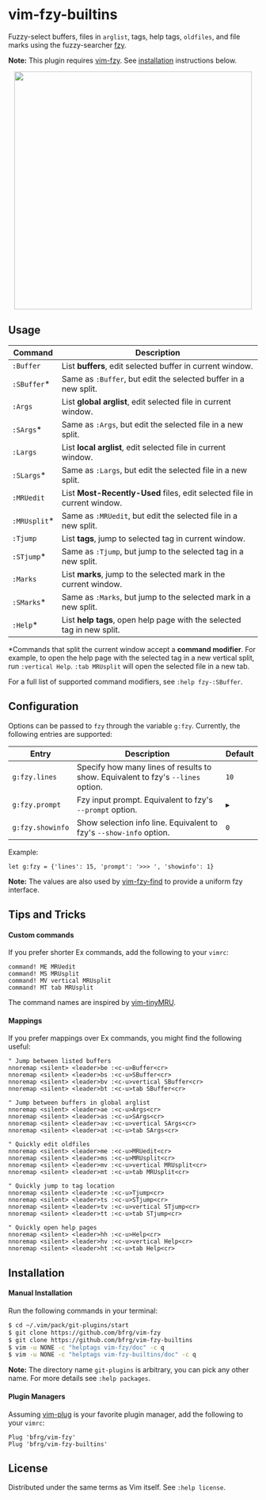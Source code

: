 # vim-fzy-builtins

Fuzzy-select buffers, files in `arglist`, tags, help tags, `oldfiles`, and file
marks using the fuzzy-searcher [fzy][fzy].

**Note:** This plugin requires [vim-fzy][vim-fzy]. See
[installation](#installation) instructions below.

<dl>
  <p align="center">
  <a href="https://asciinema.org/a/268637">
    <img src="https://asciinema.org/a/268637.png" width="480">
  </a>
  </p>
</dl>


## Usage

| Command       | Description                                                             |
|---------------|-------------------------------------------------------------------------|
| `:Buffer`     | List **buffers**, edit selected buffer in current window.               |
| `:SBuffer`\*  | Same as `:Buffer`, but edit the selected buffer in a new split.         |
| `:Args`       | List **global arglist**, edit selected file in current window.          |
| `:SArgs`\*    | Same as `:Args`, but edit the selected file in a new split.             |
| `:Largs`      | List **local arglist**, edit selected file in current window.           |
| `:SLargs`\*   | Same as `:Largs`, but edit the selected file in a new split.            |
| `:MRUedit`    | List **Most-Recently-Used** files, edit selected file in current window.|
| `:MRUsplit`\* | Same as `:MRUedit`, but edit the selected file in a new split.          |
| `:Tjump`      | List **tags**, jump to selected tag in current window.                  |
| `:STjump`\*   | Same as `:Tjump`, but jump to the selected tag in a new split.          |
| `:Marks`      | List **marks**, jump to the selected mark in the current window.        |
| `:SMarks`\*   | Same as `:Marks`, but jump to the selected mark in a new split.         |
| `:Help`\*     | List **help tags**, open help page with the selected tag in new split.  |


\*Commands that split the current window accept a **command modifier**. For
example, to open the help page with the selected tag in a new vertical split,
run `:vertical Help`. `:tab MRUsplit` will open the selected file in a new tab.

For a full list of supported command modifiers, see `:help fzy-:SBuffer`.


## Configuration

Options can be passed to `fzy` through the variable `g:fzy`. Currently, the
following entries are supported:

| Entry             | Description                                                                       | Default |
| ----------------- | --------------------------------------------------------------------------------- | ------- |
| `g:fzy.lines`     | Specify how many lines of results to show. Equivalent to fzy's `--lines` option.  | `10`    |
| `g:fzy.prompt`    | Fzy input prompt. Equivalent to fzy's `--prompt` option.                          | `▶ `    |
| `g:fzy.showinfo`  | Show selection info line. Equivalent to fzy's `--show-info` option.               | `0`     |

Example:
```vim
let g:fzy = {'lines': 15, 'prompt': '>>> ', 'showinfo': 1}
```

**Note:** The values are also used by [vim-fzy-find][fzy-find] to provide a
uniform fzy interface.


## Tips and Tricks

#### Custom commands

If you prefer shorter Ex commands, add the following to your `vimrc`:
```vim
command! ME MRUedit
command! MS MRUsplit
command! MV vertical MRUsplit
command! MT tab MRUsplit
```
The command names are inspired by [vim-tinyMRU][tinymru].

#### Mappings

If you prefer mappings over Ex commands, you might find the following useful:
```vim
" Jump between listed buffers
nnoremap <silent> <leader>be :<c-u>Buffer<cr>
nnoremap <silent> <leader>bs :<c-u>SBuffer<cr>
nnoremap <silent> <leader>bv :<c-u>vertical SBuffer<cr>
nnoremap <silent> <leader>bt :<c-u>tab SBuffer<cr>

" Jump between buffers in global arglist
nnoremap <silent> <leader>ae :<c-u>Args<cr>
nnoremap <silent> <leader>as :<c-u>SArgs<cr>
nnoremap <silent> <leader>av :<c-u>vertical SArgs<cr>
nnoremap <silent> <leader>at :<c-u>tab SArgs<cr>

" Quickly edit oldfiles
nnoremap <silent> <leader>me :<c-u>MRUedit<cr>
nnoremap <silent> <leader>ms :<c-u>MRUsplit<cr>
nnoremap <silent> <leader>mv :<c-u>vertical MRUsplit<cr>
nnoremap <silent> <leader>mt :<c-u>tab MRUsplit<cr>

" Quickly jump to tag location
nnoremap <silent> <leader>te :<c-u>Tjump<cr>
nnoremap <silent> <leader>ts :<c-u>STjump<cr>
nnoremap <silent> <leader>tv :<c-u>vertical STjump<cr>
nnoremap <silent> <leader>tt :<c-u>tab STjump<cr>

" Quickly open help pages
nnoremap <silent> <leader>hh :<c-u>Help<cr>
nnoremap <silent> <leader>hv :<c-u>vertical Help<cr>
nnoremap <silent> <leader>ht :<c-u>tab Help<cr>
```


## Installation

#### Manual Installation

Run the following commands in your terminal:
```bash
$ cd ~/.vim/pack/git-plugins/start
$ git clone https://github.com/bfrg/vim-fzy
$ git clone https://github.com/bfrg/vim-fzy-builtins
$ vim -u NONE -c "helptags vim-fzy/doc" -c q
$ vim -u NONE -c "helptags vim-fzy-builtins/doc" -c q
```
**Note:** The directory name `git-plugins` is arbitrary, you can pick any other
name. For more details see `:help packages`.

#### Plugin Managers

Assuming [vim-plug][plug] is your favorite plugin manager, add the following to
your `vimrc`:
```vim
Plug 'bfrg/vim-fzy'
Plug 'bfrg/vim-fzy-builtins'
```


## License

Distributed under the same terms as Vim itself. See `:help license`.

[fzy]: https://github.com/jhawthorn/fzy
[vim-fzy]: https://github.com/bfrg/vim-fzy
[fzy-find]: https://github.com/bfrg/vim-fzy-find
[tinymru]: https://github.com/romainl/vim-tinyMRU
[plug]: https://github.com/junegunn/vim-plug
